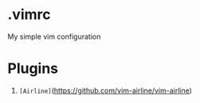 # .vimrc

My simple vim configuration

# Plugins

1. `[Airline]`(https://github.com/vim-airline/vim-airline)

